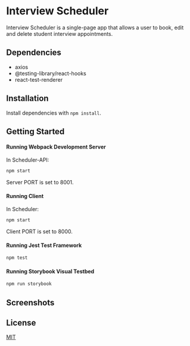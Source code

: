 # Interview Scheduler

Interview Scheduler is a single-page app that allows a user to book, edit and delete student interview appointments.

## Dependencies

- axios
- @testing-library/react-hooks
- react-test-renderer

## Installation

Install dependencies with `npm install`.

## Getting Started

#### Running Webpack Development Server

In Scheduler-API:
```sh
npm start
```
Server PORT is set to 8001.

#### Running Client

In Scheduler:
```sh
npm start
```
Client PORT is set to 8000.

#### Running Jest Test Framework

```sh
npm test
```

#### Running Storybook Visual Testbed

```sh
npm run storybook
```

## Screenshots


## License
[MIT](https://choosealicense.com/licenses/mit/)